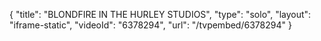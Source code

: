 {
    "title": "BLONDFIRE IN THE HURLEY STUDIOS",
    "type": "solo",
    "layout": "iframe-static",
    "videoId": "6378294",
    "url": "\/tvpembed\/6378294"
}